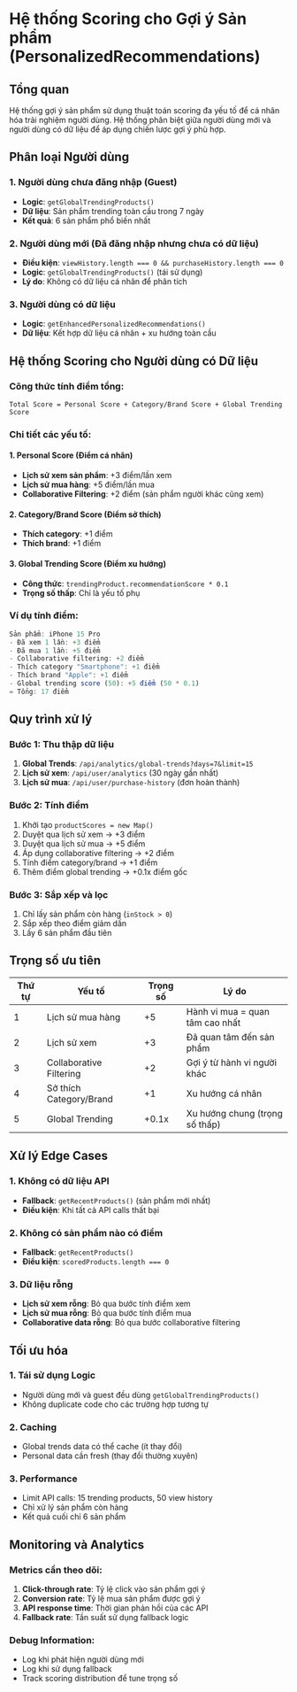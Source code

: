 # Hệ thống Scoring cho Gợi ý Sản phẩm (PersonalizedRecommendations)

## Tổng quan

Hệ thống gợi ý sản phẩm sử dụng thuật toán scoring đa yếu tố để cá nhân hóa trải nghiệm người dùng. Hệ thống phân biệt giữa người dùng mới và người dùng có dữ liệu để áp dụng chiến lược gợi ý phù hợp.

## Phân loại Người dùng

### 1. Người dùng chưa đăng nhập (Guest)
- **Logic**: `getGlobalTrendingProducts()`
- **Dữ liệu**: Sản phẩm trending toàn cầu trong 7 ngày
- **Kết quả**: 6 sản phẩm phổ biến nhất

### 2. Người dùng mới (Đã đăng nhập nhưng chưa có dữ liệu)
- **Điều kiện**: `viewHistory.length === 0 && purchaseHistory.length === 0`
- **Logic**: `getGlobalTrendingProducts()` (tái sử dụng)
- **Lý do**: Không có dữ liệu cá nhân để phân tích

### 3. Người dùng có dữ liệu
- **Logic**: `getEnhancedPersonalizedRecommendations()`
- **Dữ liệu**: Kết hợp dữ liệu cá nhân + xu hướng toàn cầu

## Hệ thống Scoring cho Người dùng có Dữ liệu

### Công thức tính điểm tổng:
```
Total Score = Personal Score + Category/Brand Score + Global Trending Score
```

### Chi tiết các yếu tố:

#### 1. Personal Score (Điểm cá nhân)
- **Lịch sử xem sản phẩm**: +3 điểm/lần xem
- **Lịch sử mua hàng**: +5 điểm/lần mua
- **Collaborative Filtering**: +2 điểm (sản phẩm người khác cũng xem)

#### 2. Category/Brand Score (Điểm sở thích)
- **Thích category**: +1 điểm
- **Thích brand**: +1 điểm

#### 3. Global Trending Score (Điểm xu hướng)
- **Công thức**: `trendingProduct.recommendationScore * 0.1`
- **Trọng số thấp**: Chỉ là yếu tố phụ

### Ví dụ tính điểm:

```javascript
Sản phẩm: iPhone 15 Pro
- Đã xem 1 lần: +3 điểm
- Đã mua 1 lần: +5 điểm  
- Collaborative filtering: +2 điểm
- Thích category "Smartphone": +1 điểm
- Thích brand "Apple": +1 điểm
- Global trending score (50): +5 điểm (50 * 0.1)
= Tổng: 17 điểm
```

## Quy trình xử lý

### Bước 1: Thu thập dữ liệu
1. **Global Trends**: `/api/analytics/global-trends?days=7&limit=15`
2. **Lịch sử xem**: `/api/user/analytics` (30 ngày gần nhất)
3. **Lịch sử mua**: `/api/user/purchase-history` (đơn hoàn thành)

### Bước 2: Tính điểm
1. Khởi tạo `productScores = new Map()`
2. Duyệt qua lịch sử xem → +3 điểm
3. Duyệt qua lịch sử mua → +5 điểm
4. Áp dụng collaborative filtering → +2 điểm
5. Tính điểm category/brand → +1 điểm
6. Thêm điểm global trending → +0.1x điểm gốc

### Bước 3: Sắp xếp và lọc
1. Chỉ lấy sản phẩm còn hàng (`inStock > 0`)
2. Sắp xếp theo điểm giảm dần
3. Lấy 6 sản phẩm đầu tiên

## Trọng số ưu tiên

| Thứ tự | Yếu tố | Trọng số | Lý do |
|--------|--------|----------|-------|
| 1 | Lịch sử mua hàng | +5 | Hành vi mua = quan tâm cao nhất |
| 2 | Lịch sử xem | +3 | Đã quan tâm đến sản phẩm |
| 3 | Collaborative Filtering | +2 | Gợi ý từ hành vi người khác |
| 4 | Sở thích Category/Brand | +1 | Xu hướng cá nhân |
| 5 | Global Trending | +0.1x | Xu hướng chung (trọng số thấp) |

## Xử lý Edge Cases

### 1. Không có dữ liệu API
- **Fallback**: `getRecentProducts()` (sản phẩm mới nhất)
- **Điều kiện**: Khi tất cả API calls thất bại

### 2. Không có sản phẩm nào có điểm
- **Fallback**: `getRecentProducts()`
- **Điều kiện**: `scoredProducts.length === 0`

### 3. Dữ liệu rỗng
- **Lịch sử xem rỗng**: Bỏ qua bước tính điểm xem
- **Lịch sử mua rỗng**: Bỏ qua bước tính điểm mua
- **Collaborative data rỗng**: Bỏ qua bước collaborative filtering

## Tối ưu hóa

### 1. Tái sử dụng Logic
- Người dùng mới và guest đều dùng `getGlobalTrendingProducts()`
- Không duplicate code cho các trường hợp tương tự

### 2. Caching
- Global trends data có thể cache (ít thay đổi)
- Personal data cần fresh (thay đổi thường xuyên)

### 3. Performance
- Limit API calls: 15 trending products, 50 view history
- Chỉ xử lý sản phẩm còn hàng
- Kết quả cuối chỉ 6 sản phẩm

## Monitoring và Analytics

### Metrics cần theo dõi:
1. **Click-through rate**: Tỷ lệ click vào sản phẩm gợi ý
2. **Conversion rate**: Tỷ lệ mua sản phẩm được gợi ý
3. **API response time**: Thời gian phản hồi của các API
4. **Fallback rate**: Tần suất sử dụng fallback logic

### Debug Information:
- Log khi phát hiện người dùng mới
- Log khi sử dụng fallback
- Track scoring distribution để tune trọng số

